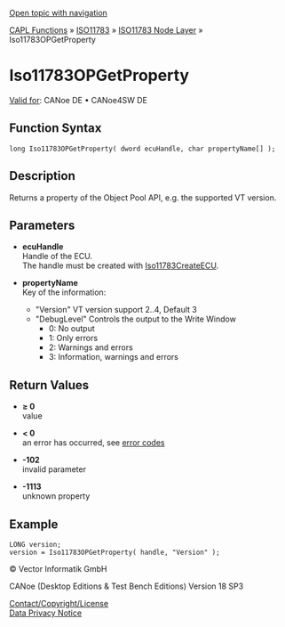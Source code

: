 [Open topic with navigation](../../../../../../CANoeDEFamily.htm#Topics/CAPLFunctions/ISO11783/ISONodeLayer/Functions/CAPLfunctionIso11783OPGetProperty.md)

[CAPL Functions](../../../CAPLfunctions.md) » [ISO11783](../../CAPLfunctionsISO11783Overview.md) » [ISO11783 Node Layer](../CAPLfunctionsISONLOverview.md) » Iso11783OPGetProperty

# Iso11783OPGetProperty

[Valid for](../../../../Shared/FeatureAvailability.md):  CANoe DE • CANoe4SW DE

## Function Syntax

```plaintext
long Iso11783OPGetProperty( dword ecuHandle, char propertyName[] );
```

## Description

Returns a property of the Object Pool API, e.g. the supported VT version.

## Parameters

- **ecuHandle**  
  Handle of the ECU.  
  The handle must be created with [Iso11783CreateECU](CAPLfunctionIso11783CreateECU.md).

- **propertyName**  
  Key of the information:
  - "Version" VT version support 2..4, Default 3
  - "DebugLevel" Controls the output to the Write Window
    - 0: No output
    - 1: Only errors
    - 2: Warnings and errors
    - 3: Information, warnings and errors

## Return Values

- **≥ 0**  
  value

- **< 0**  
  an error has occurred, see [error codes](../CAPLfunctionsISONLErrorCodes.md)

- **-102**  
  invalid parameter

- **-1113**  
  unknown property

## Example

```plaintext
LONG version;
version = Iso11783OPGetProperty( handle, "Version" );
```

© Vector Informatik GmbH

CANoe (Desktop Editions & Test Bench Editions) Version 18 SP3

[Contact/Copyright/License](../../../../Shared/ContactCopyrightLicense.md)  
[Data Privacy Notice](https://www.vector.com/int/en/company/get-info/privacy-policy/)